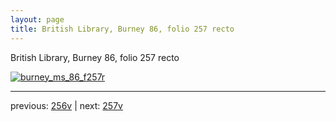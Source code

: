 ```yaml
---
layout: page
title: British Library, Burney 86, folio 257 recto
---
```


British Library, Burney 86, folio 257 recto

[![burney_ms_86_f257r](http://www.homermultitext.org/iipsrv?IIIF=/project/homer/pyramidal/deepzoom/bl/burney86imgs/v1/burney_ms_86_f257r.tif/full/800,/0/default.jpg)](http://www.homermultitext.org/ict2/?urn=urn:cite2:bl:burney86imgs.v1:burney_ms_86_f257r) 

---

previous:  [256v](../256v/) | next: [257v](../257v/)